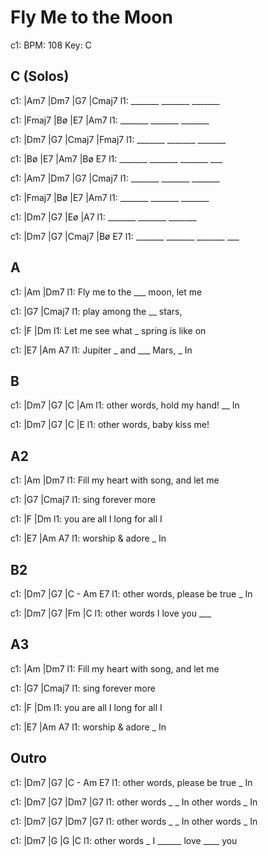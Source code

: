 # Fly Me to the Moon

c1: BPM: 108 Key: C

## C (Solos)

c1: |Am7    |Dm7    |G7     |Cmaj7
l1:  _______ _______ _______

c1: |Fmaj7  |Bø     |E7     |Am7
l1:  _______ _______ _______

c1: |Dm7    |G7     |Cmaj7  |Fmaj7
l1:  _______ _______ _______

c1: |Bø     |E7     |Am7    |Bø  E7
l1:  _______ _______ _______ ___

c1: |Am7    |Dm7    |G7     |Cmaj7
l1:  _______ _______ _______

c1: |Fmaj7  |Bø     |E7     |Am7
l1:  _______ _______ _______

c1: |Dm7    |G7     |Eø     |A7
l1:  _______ _______ _______

c1: |Dm7    |G7     |Cmaj7  |Bø  E7
l1:  _______ _______ _______ ___


## A

c1: |Am               |Dm7
l1:  Fly me to the ___ moon, let me

c1: |G7               |Cmaj7
l1:  play among the __ stars,

c1: |F                |Dm
l1:  Let me see what _ spring is like on

c1: |E7               |Am     A7
l1:  Jupiter _ and ___ Mars, _  In

## B

c1: |Dm7         |G7        |C       |Am
l1:  other words,    hold my hand! __   In

c1: |Dm7         |G7     |C         |E
l1:  other words,    baby kiss me!

## A2

c1: |Am                 |Dm7
l1:  Fill my heart with  song, and let me

c1: |G7          |Cmaj7
l1:  sing forever more

c1: |F            |Dm
l1:  you are all I long for all I

c1: |E7             |Am   A7
l1:  worship & adore    _   In

## B2

c1: |Dm7         |G7          |C   - Am   E7
l1:  other words,    please be true _     In

c1: |Dm7        |G7      |Fm     |C
l1:  other words   I love you ___

## A3

c1: |Am                 |Dm7
l1:  Fill my heart with  song, and let me

c1: |G7          |Cmaj7
l1:  sing forever more

c1: |F            |Dm
l1:  you are all I long for all I

c1: |E7             |Am   A7
l1:  worship & adore    _   In

## Outro

c1: |Dm7         |G7          |C   - Am   E7
l1:  other words,    please be true _     In

c1: |Dm7        |G7        |Dm7        |G7
l1:  other words    _ _  In other words    _ In

c1: |Dm7        |G7        |Dm7        |G7
l1:  other words    _ _  In other words    _ In

c1: |Dm7          |G       |G        |C
l1:  other words _ I ______ love ____ you
